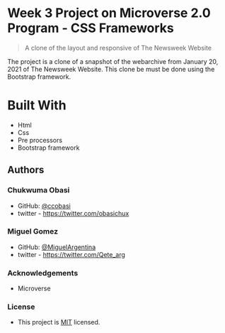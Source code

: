 # Week 3 Project on Microverse 2.0 Program - CSS Frameworks


> A clone of the layout and responsive of The Newsweek Website

The project is a clone of a snapshot of the webarchive from January 20, 2021 of The Newsweek
Website. This clone be must be done using the Bootstrap framework.

# Built With

* Html
* Css
* Pre processors
* Bootstrap framework

## Authors

### Chukwuma Obasi
* GitHub: [@ccobasi](https://github.com/ccobasi)
* twitter - https://twitter.com/obasichux

### Miguel Gomez
* GitHub: [@MiguelArgentina](https://github.com/MiguelArgentina)
* twitter - https://twitter.com/Qete_arg

### Acknowledgements
* Microverse

### License
* This project is [MIT](lic.url) licensed.
